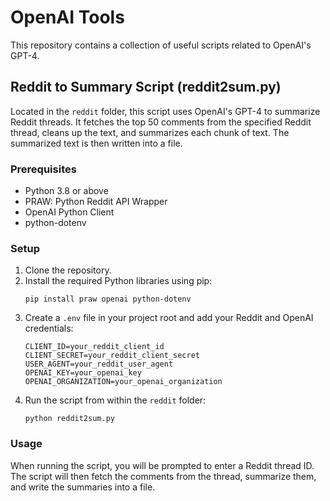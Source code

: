 # OpenAI Tools

This repository contains a collection of useful scripts related to OpenAI's GPT-4.

## Reddit to Summary Script (reddit2sum.py)

Located in the `reddit` folder, this script uses OpenAI's GPT-4 to summarize Reddit threads. It fetches the top 50 comments from the specified Reddit thread, cleans up the text, and summarizes each chunk of text. The summarized text is then written into a file.

### Prerequisites

- Python 3.8 or above
- PRAW: Python Reddit API Wrapper
- OpenAI Python Client
- python-dotenv

### Setup

1. Clone the repository.
2. Install the required Python libraries using pip:
    ```
    pip install praw openai python-dotenv
    ```
3. Create a `.env` file in your project root and add your Reddit and OpenAI credentials:
    ```
    CLIENT_ID=your_reddit_client_id
    CLIENT_SECRET=your_reddit_client_secret
    USER_AGENT=your_reddit_user_agent
    OPENAI_KEY=your_openai_key
    OPENAI_ORGANIZATION=your_openai_organization
    ```
4. Run the script from within the `reddit` folder:
    ```
    python reddit2sum.py
    ```

### Usage

When running the script, you will be prompted to enter a Reddit thread ID. The script will then fetch the comments from the thread, summarize them, and write the summaries into a file.

